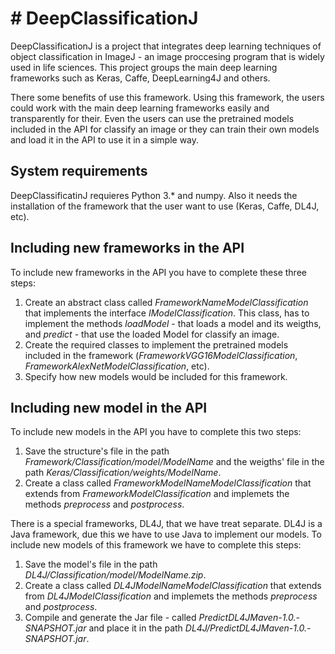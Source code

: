 # # DeepClassificationJ
DeepClassificationJ is a project that integrates deep learning techniques of object classification in ImageJ - an image proccesing program that is widely used in life sciences. This project groups the main deep learning frameworks such as Keras, Caffe, DeepLearning4J and others.

There some benefits of use this framework. Using this framework, the users could work with the main deep learning frameworks easily and transparently for their. Even the users can use the pretrained models included in the API for classify an image or they can train their own models and load it in the API to use it in a simple way.

## System requirements

DeepClassificatinJ requieres Python 3.* and numpy.
Also it needs the installation of the framework that the user want to use (Keras, Caffe, DL4J, etc).

## Including new frameworks in the API
To include new frameworks in the API you have to complete these three steps:

 1. Create an abstract class called *FrameworkNameModelClassification* that implements the interface *IModelClassification*. This class, has to implement the methods *loadModel* - that loads a model and its weigths, and *predict* - that use the loaded Model for classify an image.
 2. Create the required classes to implement the pretrained models included in the framework (*FrameworkVGG16ModelClassification*, *FrameworkAlexNetModelClassification*, etc).
 3. Specify how new models would be included for this framework.

## Including new model in the API
To include new models in the API you have to complete this two steps:

 1. Save the structure's file in the path *Framework/Classification/model/ModelName* and the weigths' file in the path *Keras/Classification/weights/ModelName*.
 2. Create a class called *FrameworkModelNameModelClassification* that extends from *FrameworkModelClassification* and implemets the methods *preprocess* and *postprocess*.

There is a special frameworks, DL4J, that we have treat separate. DL4J is a Java framework, due this we have to use Java to implement our models. To include new models of this framework we have to complete this steps:

 1. Save the model's file in the path *DL4J/Classification/model/ModelName.zip*.
 2. Create a class called *DL4JModelNameModelClassification* that extends from *DL4JModelClassification* and implemets the methods *preprocess* and *postprocess*.
 3. Compile and generate the Jar file - called *PredictDL4JMaven-1.0.-SNAPSHOT.jar* and place it in the path *DL4J/PredictDL4JMaven-1.0.-SNAPSHOT.jar*.
